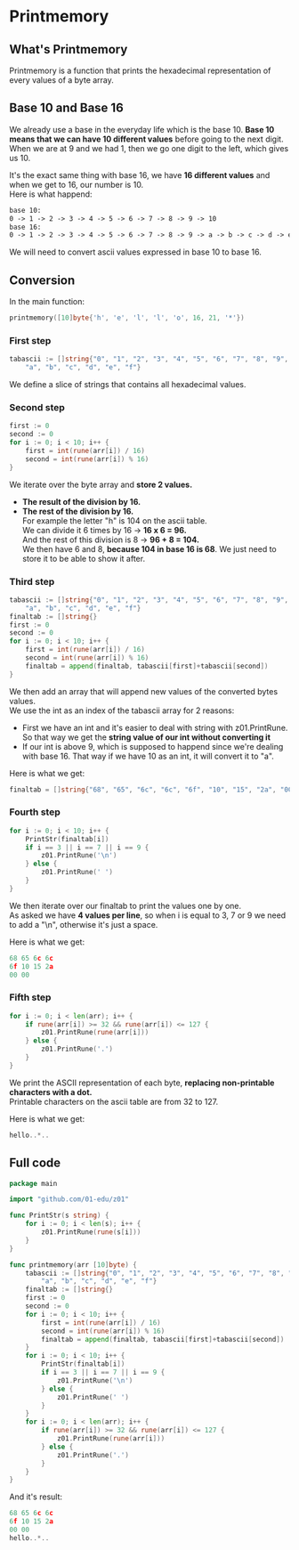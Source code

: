 # Printmemory

## What's Printmemory

Printmemory is a function that prints the hexadecimal representation of every values of a byte array.

## Base 10 and Base 16
We already use a base in the everyday life which is the base 10. **Base 10 means that we can have 10 different values** before going to the next digit.  
When we are at 9 and we had 1, then we go one digit to the left, which gives us 10.  

It's the exact same thing with base 16, we have **16 different values** and when we get to 16, our number is 10.  
Here is what happend:
```txt
base 10:
0 -> 1 -> 2 -> 3 -> 4 -> 5 -> 6 -> 7 -> 8 -> 9 -> 10  
base 16:
0 -> 1 -> 2 -> 3 -> 4 -> 5 -> 6 -> 7 -> 8 -> 9 -> a -> b -> c -> d -> e -> f -> 10
```
We will need to convert ascii values expressed in base 10 to base 16.

## Conversion

In the main function:
```go
printmemory([10]byte{'h', 'e', 'l', 'l', 'o', 16, 21, '*'})
```

### First step
```go
tabascii := []string{"0", "1", "2", "3", "4", "5", "6", "7", "8", "9",
    "a", "b", "c", "d", "e", "f"}
```    
We define a slice of strings that contains all hexadecimal values.

### Second step
```go
first := 0
second := 0
for i := 0; i < 10; i++ {
    first = int(rune(arr[i]) / 16)
    second = int(rune(arr[i]) % 16)
}
```
We iterate over the byte array and **store 2 values.**  
- **The result of the division by 16.**  
- **The rest of the division by 16.**  
For example the letter "h" is 104 on the ascii table.   
We can divide it 6 times by 16     -> **16 x 6 = 96.**  
And the rest of this division is 8 -> **96 + 8 = 104.**  
We then have 6 and 8, **because 104 in base 16 is 68**. We just need to store it to be able to show it after.

### Third step
```go
tabascii := []string{"0", "1", "2", "3", "4", "5", "6", "7", "8", "9",
    "a", "b", "c", "d", "e", "f"}
finaltab := []string{}
first := 0
second := 0
for i := 0; i < 10; i++ {
    first = int(rune(arr[i]) / 16)
    second = int(rune(arr[i]) % 16)
    finaltab = append(finaltab, tabascii[first]+tabascii[second])
}
```
We then add an array that will append new values of the converted bytes values.  
We use the int as an index of the tabascii array for 2 reasons:
- First we have an int and it's easier to deal with string with z01.PrintRune. So that way we get the **string value of our int without converting it**  
- If our int is above 9, which is supposed to happend since we're dealing with base 16. That way if we have 10 as an int, it will convert it to "a".  

Here is what we get:
```go
finaltab = []string{"68", "65", "6c", "6c", "6f", "10", "15", "2a", "00", "00"}
```

### Fourth step
```go
for i := 0; i < 10; i++ {
    PrintStr(finaltab[i])
    if i == 3 || i == 7 || i == 9 {
        z01.PrintRune('\n')
    } else {
        z01.PrintRune(' ')
    }
}
```
We then iterate over our finaltab to print the values one by one.  
As asked we have **4 values per line**, so when i is equal to 3, 7 or 9 we need to add a "\n", otherwise it's just a space.  

Here is what we get:
```go
68 65 6c 6c
6f 10 15 2a
00 00
```

### Fifth step
```go
for i := 0; i < len(arr); i++ {
    if rune(arr[i]) >= 32 && rune(arr[i]) <= 127 {
        z01.PrintRune(rune(arr[i]))
    } else {
        z01.PrintRune('.')
    }
}
```
We print the ASCII representation of each byte, **replacing non-printable characters with a dot.**  
Printable characters on the ascii table are from 32 to 127.  

Here is what we get: 
```go
hello..*..
```

## Full code

```GO
package main

import "github.com/01-edu/z01"

func PrintStr(s string) {
    for i := 0; i < len(s); i++ {
        z01.PrintRune(rune(s[i]))
    }
}

func printmemory(arr [10]byte) {
    tabascii := []string{"0", "1", "2", "3", "4", "5", "6", "7", "8", "9",
        "a", "b", "c", "d", "e", "f"}
    finaltab := []string{}
    first := 0
    second := 0
    for i := 0; i < 10; i++ {
        first = int(rune(arr[i]) / 16)
        second = int(rune(arr[i]) % 16)
        finaltab = append(finaltab, tabascii[first]+tabascii[second])
    }
    for i := 0; i < 10; i++ {
        PrintStr(finaltab[i])
        if i == 3 || i == 7 || i == 9 {
            z01.PrintRune('\n')
        } else {
            z01.PrintRune(' ')
        }
    }
    for i := 0; i < len(arr); i++ {
        if rune(arr[i]) >= 32 && rune(arr[i]) <= 127 {
            z01.PrintRune(rune(arr[i]))
        } else {
            z01.PrintRune('.')
        }
    }
}
```
And it's result:
```go
68 65 6c 6c
6f 10 15 2a
00 00
hello..*..
```